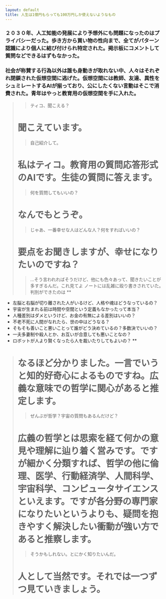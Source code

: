 ```yaml
---
layout: default
title: 人生は1億円もらっても100万円しか使えないようなもの
---
```

### ２０３０年、人工知能の発展により予想外にも問題になったのはプライバシーだった。歩き方から買い物の性向まで、全てがパターン認識により個人に結び付けられ特定された。掲示板にコメントして質問などできるはずもなかった。
### 社会が称賛する行為以外は誰も身動きが取れない中、人々はそれぞれ閉鎖された仮想空間に逃げた。仮想空間には教師、友達、異性をシュミレートするAIが揃っており、公にしたくない言動はそこで消費された。青年はやっと教育用の仮想空間を手に入れた。
>> ティコ、聞こえる？
># 聞こえています。
>> 自己紹介して。
># 私はティコ。教育用の質問応答形式のAIです。生徒の質問に答えます。
>> 何を質問してもいいの？
># なんでもとうぞ。
>> じゃあ、一番幸せな人はどんな人？何をすればいいの？
># 要点をお聞きしますが、幸せになりたいのですね？
>> ...そう言われればそうだけど、他にも色々あって、聞きたいことが多すぎるんだ。これ見てよ
ノートには乱雑に殴り書きされていた。判別ができたのは
**
+ 左脳と右脳が切り離された人がいるけど、人格や魂はどうなっているの？
+ 宇宙が生まれる前は時間や空間という定義もなかったって本当？
+ 人種差別はダメというけど、お金の有無による差別はいいの？
+ 不老不死に人間がなれたら、世の中はどうなる？
+ そもそも善いこと悪いことって誰がどう決めているの？多数決でいいの？
+ 一夫多妻制や殺人とか、お互いが合意しても悪いことなの？
+ ロボットが人より賢くなったら人を裁いたりしてもよいの？
**
># なるほど分かりました。一言でいうと<b>知的好奇心</b>によるものですね。広義な意味での哲学に関心があると推定します。
>> ぜんぶが哲学？宇宙の質問もあるんだけど？
># <b>広義の哲学とは思索を経て何かの意見や理解に辿り着く営みです。</b>ですが細かく分類すれば、哲学の他に倫理、医学、行動経済学、人間科学、宇宙科学、コンピュータサイエンスといえます。ですが各分野の専門家になりたいというよりも、疑問を抱きやすく解決したい衝動が強い方であると推察します。
>> そうかもしれない。とにかく知りたいんだ。
># 人として当然です。それでは一つずつ見ていきましょう。
